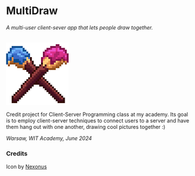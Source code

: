 # MultiDraw
###### A multi-user client-sever app that lets people draw together.

![icon](multidraw-client/src/main/resources/icon_big.png)

Credit project for Client-Server Programming class at my academy.
Its goal is to employ client-server techniques to connect users to a server 
and have them hang out with one another, drawing cool pictures together :)

*Warsaw, WIT Academy, June 2024* 

### Credits
Icon by [Nexonus](https://github.com/Nexonus)


